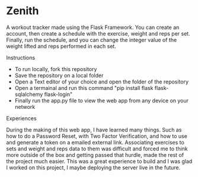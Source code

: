 # Zenith
 
A workout tracker made using the Flask Framework. You can create an account, then create a schedule with the exercise, weight and reps per set. Finally, run the schedule, and you can change the integer value of the weight lifted and reps performed in each set.

Instructions 

- To run locally, fork this repository
- Save the repository on a local folder
- Open a Text editor of your choice and open the folder of the repository
- Open a termainal and run this command "pip install flask flask-sqlalchemy flask-login"
- Finally run the app.py file to view the web app from any device on your network

Experiences

During the making of this web app, I have learned many things. Such as how to do a Password Reset, with Two Factor Verification, and how to use and generate a token on a emailed external link. Associating exercises to sets and weight and reps data to them was difficult and forced me to think more outside of the box and getting passed that hurdle, made the rest of the project much easier. This was a great experience to build and I was glad I worked on this project, I maybe deploying the server live in the future.
